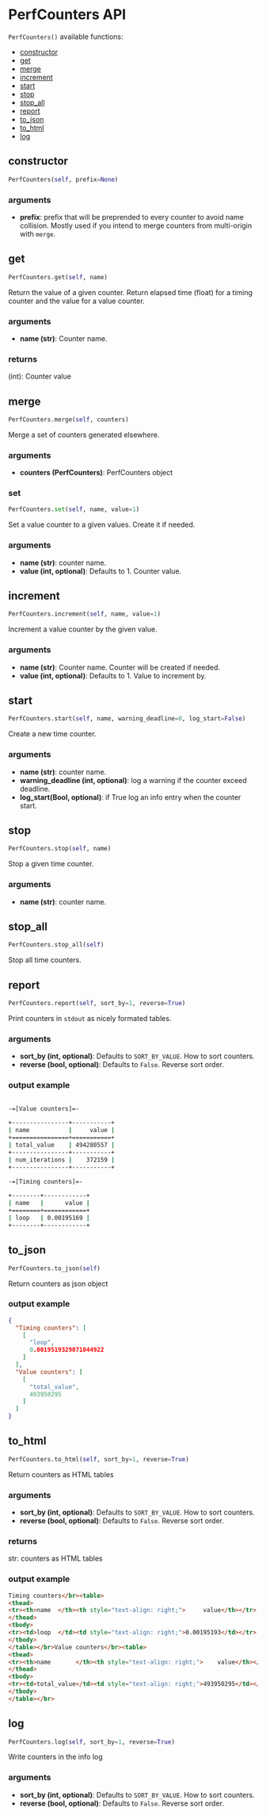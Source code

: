 # PerfCounters API

`PerfCounters()` available functions:

* [constructor](#constructor)
* [get](#get)
* [merge](#merge)
* [increment](#increment)
* [start](#start)
* [stop](#stop)
* [stop_all](#stop_all)
* [report](#report)
* [to_json](#to_json)
* [to_html](#to_html)
* [log](#log)

<a id="constructor"></a>
## constructor

```python
PerfCounters(self, prefix=None)
```

### arguments

- **prefix**: prefix that will be preprended to every counter to avoid name collision. Mostly used if you intend to merge counters from multi-origin with `merge`.

<a id="markdown-get" name="get"></a>
## get

```python
PerfCounters.get(self, name)
```

Return the value of a given counter. Return elapsed time (float) for a timing counter and the value for a value counter.

### arguments

- **name (str)**: Counter name.

### returns

(int): Counter value

<a id="markdown-merge" name="merge"></a>
## merge

```python
PerfCounters.merge(self, counters)
```

Merge a set of counters generated elsewhere.

### arguments

- **counters (PerfCounters)**: PerfCounters object

### set

```python
PerfCounters.set(self, name, value=1)
```

Set a value counter to a given values. Create it if needed.

### arguments

- **name (str)**: counter name.
- **value (int, optional)**: Defaults to 1. Counter value.

<a id="markdown-increment" name="increment"></a>
## increment

```python
PerfCounters.increment(self, name, value=1)
```

Increment a value counter by the given value.

### arguments

- **name (str)**: Counter name. Counter will be created if needed.
- **value (int, optional)**: Defaults to 1. Value to increment by.

<a id="markdown-start" name="start"></a>
## start

```python
PerfCounters.start(self, name, warning_deadline=0, log_start=False)
```

Create a new time counter.

### arguments

- **name (str)**: counter name.
- **warning_deadline (int, optional)**: log a warning if the counter exceed deadline.
- **log_start(Bool, optional)**: if True log an info entry when the counter start.

<a id="markdown-stop" name="stop"></a>
## stop

```python
PerfCounters.stop(self, name)
```

Stop a given time counter.

### arguments

- **name (str)**: counter name.

<a id="markdown-stop_all" name="stop_all"></a>
## stop_all

```python
PerfCounters.stop_all(self)
```

Stop all time counters.

<a id="markdown-report" name="report"></a>
## report

```python
PerfCounters.report(self, sort_by=1, reverse=True)
```

Print counters in `stdout` as nicely formated tables.

### arguments

- **sort_by (int, optional)**: Defaults to `SORT_BY_VALUE`. How to sort counters.
- **reverse (bool, optional)**: Defaults to `False`. Reverse sort order.

### output example

```bash

-=[Value counters]=-

+----------------+-----------+
| name           |     value |
+================+===========+
| total_value    | 494280557 |
+----------------+-----------+
| num_iterations |    372159 |
+----------------+-----------+

-=[Timing counters]=-

+--------+------------+
| name   |      value |
+========+============+
| loop   | 0.00195169 |
+--------+------------+
```

<a id="markdown-to_json" name="to_json"></a>
## to_json

```python
PerfCounters.to_json(self)
```

Return counters as json object

### output example

```json
{
  "Timing counters": [
    [
      "loop",
      0.0019519329071044922
    ]
  ],
  "Value counters": [
    [
      "total_value",
      493950295
    ]
  ]
}
```

<a id="markdown-to_html" name="to_html"></a>
## to_html

```python
PerfCounters.to_html(self, sort_by=1, reverse=True)
```

Return counters as HTML tables

### arguments

- **sort_by (int, optional)**: Defaults to `SORT_BY_VALUE`. How to sort counters.
- **reverse (bool, optional)**: Defaults to `False`. Reverse sort order.

### returns

str: counters as HTML tables

### output example

```html
Timing counters</br><table>
<thead>
<tr><th>name  </th><th style="text-align: right;">     value</th></tr>
</thead>
<tbody>
<tr><td>loop  </td><td style="text-align: right;">0.00195193</td></tr>
</tbody>
</table></br>Value counters</br><table>
<thead>
<tr><th>name       </th><th style="text-align: right;">    value</th></tr>
</thead>
<tbody>
<tr><td>total_value</td><td style="text-align: right;">493950295</td></tr>
</tbody>
</table></br>
```

<a id="markdown-log" name="log"></a>
## log

```python
PerfCounters.log(self, sort_by=1, reverse=True)
```

Write counters in the info log

### arguments

- **sort_by (int, optional)**: Defaults to `SORT_BY_VALUE`. How to sort counters.
- **reverse (bool, optional)**: Defaults to `False`. Reverse sort order.